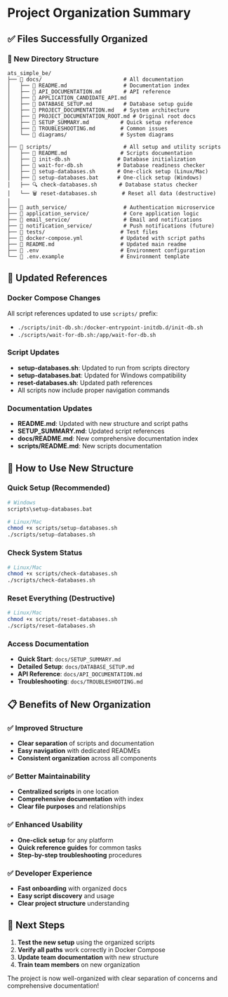 # Project Organization Summary

## ✅ Files Successfully Organized

### 📁 New Directory Structure

```
ats_simple_be/
├── 📂 docs/                          # All documentation
│   ├── 📄 README.md                  # Documentation index
│   ├── 📄 API_DOCUMENTATION.md       # API reference
│   ├── 📄 APPLICATION_CANDIDATE_API.md
│   ├── 📄 DATABASE_SETUP.md          # Database setup guide
│   ├── 📄 PROJECT_DOCUMENTATION.md   # System architecture
│   ├── 📄 PROJECT_DOCUMENTATION_ROOT.md # Original root docs
│   ├── 📄 SETUP_SUMMARY.md          # Quick setup reference
│   ├── 📄 TROUBLESHOOTING.md        # Common issues
│   └── 📂 diagrams/                 # System diagrams
│
├── 📂 scripts/                       # All setup and utility scripts
│   ├── 📄 README.md                 # Scripts documentation
│   ├── 🔧 init-db.sh               # Database initialization
│   ├── 🔧 wait-for-db.sh           # Database readiness checker
│   ├── 🚀 setup-databases.sh       # One-click setup (Linux/Mac)
│   ├── 🚀 setup-databases.bat      # One-click setup (Windows)
│   ├── 🔍 check-databases.sh       # Database status checker
│   └── 🗑️ reset-databases.sh        # Reset all data (destructive)
│
├── 📂 auth_service/                  # Authentication microservice
├── 📂 application_service/           # Core application logic
├── 📂 email_service/                 # Email and notifications
├── 📂 notification_service/          # Push notifications (future)
├── 📂 tests/                        # Test files
├── 📄 docker-compose.yml            # Updated with script paths
├── 📄 README.md                     # Updated main readme
├── 📄 .env                          # Environment configuration
└── 📄 .env.example                  # Environment template
```

## 🔄 Updated References

### Docker Compose Changes
All script references updated to use `scripts/` prefix:
- `./scripts/init-db.sh:/docker-entrypoint-initdb.d/init-db.sh`
- `./scripts/wait-for-db.sh:/app/wait-for-db.sh`

### Script Updates
- **setup-databases.sh**: Updated to run from scripts directory
- **setup-databases.bat**: Updated for Windows compatibility
- **reset-databases.sh**: Updated path references
- All scripts now include proper navigation commands

### Documentation Updates  
- **README.md**: Updated with new structure and script paths
- **SETUP_SUMMARY.md**: Updated script references
- **docs/README.md**: New comprehensive documentation index
- **scripts/README.md**: New scripts documentation

## 🚀 How to Use New Structure

### Quick Setup (Recommended)
```bash
# Windows
scripts\setup-databases.bat

# Linux/Mac
chmod +x scripts/setup-databases.sh
./scripts/setup-databases.sh
```

### Check System Status
```bash
# Linux/Mac
chmod +x scripts/check-databases.sh
./scripts/check-databases.sh
```

### Reset Everything (Destructive)
```bash
# Linux/Mac  
chmod +x scripts/reset-databases.sh
./scripts/reset-databases.sh
```

### Access Documentation
- **Quick Start**: `docs/SETUP_SUMMARY.md`
- **Detailed Setup**: `docs/DATABASE_SETUP.md`
- **API Reference**: `docs/API_DOCUMENTATION.md`
- **Troubleshooting**: `docs/TROUBLESHOOTING.md`

## 📋 Benefits of New Organization

### ✅ Improved Structure
- **Clear separation** of scripts and documentation
- **Easy navigation** with dedicated READMEs
- **Consistent organization** across all components

### ✅ Better Maintainability  
- **Centralized scripts** in one location
- **Comprehensive documentation** with index
- **Clear file purposes** and relationships

### ✅ Enhanced Usability
- **One-click setup** for any platform
- **Quick reference guides** for common tasks
- **Step-by-step troubleshooting** procedures

### ✅ Developer Experience
- **Fast onboarding** with organized docs
- **Easy script discovery** and usage
- **Clear project structure** understanding

## 🎯 Next Steps

1. **Test the new setup** using the organized scripts
2. **Verify all paths** work correctly in Docker Compose
3. **Update team documentation** with new structure
4. **Train team members** on new organization

The project is now well-organized with clear separation of concerns and comprehensive documentation!
